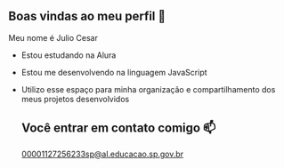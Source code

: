 ## Boas vindas ao meu perfil 🤠

Meu nome é Julio Cesar

- Estou estudando na Alura
- Estou me desenvolvendo na linguagem JavaScript
- Utilizo esse espaço para minha organização e compartilhamento dos meus projetos desenvolvidos

  ## Você entrar em contato comigo 📫
  
  00001127256233sp@al.educacao.sp.gov.br
